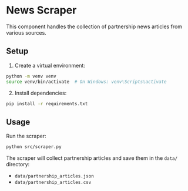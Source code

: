 # News Scraper

This component handles the collection of partnership news articles from various sources.

## Setup

1. Create a virtual environment:
```bash
python -m venv venv
source venv/bin/activate  # On Windows: venv\Scripts\activate
```

2. Install dependencies:
```bash
pip install -r requirements.txt
```

## Usage

Run the scraper:
```bash
python src/scraper.py
```

The scraper will collect partnership articles and save them in the `data/` directory:
- `data/partnership_articles.json`
- `data/partnership_articles.csv` 